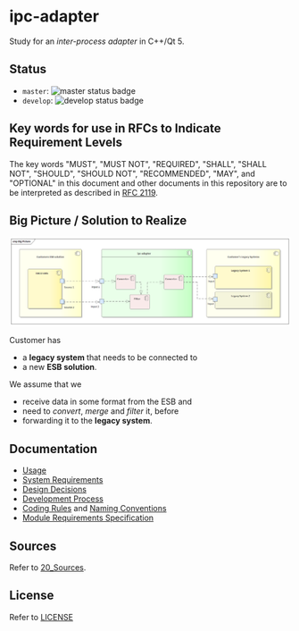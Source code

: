 # ipc-adapter

Study for an _inter-process adapter_ in C++/Qt 5.

## Status
- `master`:  ![master status badge](https://ci.appveyor.com/api/projects/status/github/ssproessig/ipc-adapter?branch=master&svg=true&passingText=master%20-%20OK&pendingText=master%20-pending&failingText=master%20-%20failing)
- `develop`: ![develop status badge](https://ci.appveyor.com/api/projects/status/github/ssproessig/ipc-adapter?branch=develop&svg=true&passingText=develop%20-%20OK&pendingText=develop%20-pending&failingText=develop%20-%20failing)

## Key words for use in RFCs to Indicate Requirement Levels
The key words "MUST", "MUST NOT", "REQUIRED", "SHALL", "SHALL NOT", "SHOULD", "SHOULD NOT", "RECOMMENDED",  "MAY", and "OPTIONAL" in this document and other documents in this repository are to be interpreted as described in [RFC 2119](https://www.ietf.org/rfc/rfc2119.txt).

## Big Picture / Solution to Realize
![ipc-adapter big picture](00_Documentation/big_picture.png)

Customer has
- a **legacy system** that needs to be connected to 
- a new **ESB solution**.

We assume that we 
- receive data in some format from the ESB and 
- need to _convert_, _merge_ and _filter_ it, before 
- forwarding it to the **legacy system**.


## Documentation
- [Usage](00_Documentation/Usage.md)
- [System Requirements](00_Documentation/System_Requirements.md)
- [Design Decisions](00_Documentation/Design_Decisions.md)
- [Development Process](00_Documentation/Development_Process.md)
- [Coding Rules](00_Documentation/Coding_Rules.md) and [Naming Conventions](00_Documentation/Naming_Conventions.md)
- [Module Requirements Specification](20_Sources/MRS.md)

## Sources

Refer to [20_Sources](20_Sources/).

## License

Refer to [LICENSE](LICENSE)
